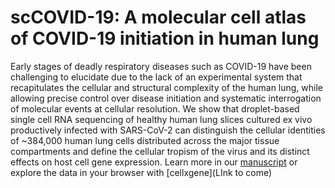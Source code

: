 # scCOVID-19: A molecular cell atlas of COVID-19 initiation in human lung
Early stages of deadly respiratory diseases such as COVID-19 have been challenging to elucidate due to the lack of an experimental system that recapitulates the cellular and structural complexity of the human lung, while allowing precise control over disease initiation and systematic interrogation of molecular events at cellular resolution. We show that droplet-based single cell RNA sequencing of healthy human lung slices cultured ex vivo productively infected with SARS-CoV-2 can distinguish the cellular identities of ~384,000 human lung cells distributed across the major tissue compartments and define the cellular tropism of the virus and its distinct effects on host cell gene expression. 
Learn more in our [manuscript](https://www.biorxiv.org/content/10.1101/2022.05.10.491266v1) or explore the data in your browser with [cellxgene](LInk to come)
